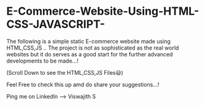 # E-Commerce-Website-Using-HTML-CSS-JAVASCRIPT-

The following is a simple static E-commerce website made using HTML,CSS,JS ..
The project is not as sophisticated as the real world websites but it do serves as a good start for the further advanced developments to be made...!

(Scroll Down to see the HTML,CSS,JS Files😃)

Feel Free to check this up amd do share your suggestions...!

Ping me on LinkedIn --> Viswajith S
